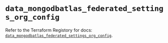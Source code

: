 # `data_mongodbatlas_federated_settings_org_config`

Refer to the Terraform Registory for docs: [`data_mongodbatlas_federated_settings_org_config`](https://www.terraform.io/docs/providers/mongodbatlas/d/federated_settings_org_config).
